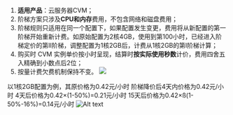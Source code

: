 
1. **适用产品**：云服务器CVM；
2. 阶梯方案只涉及**CPU和内存**费用，不包含网络和磁盘费用；
3. 阶梯规则只适用在同一个配置下，如果配置发生变更，费用将从新配置的第一阶梯开始重新计费。如原始配置为2核4GB，使用到第100小时，已经进入阶梯定价的第II阶梯，调整配置为1核2GB后，计费从1核2GB的第I阶梯计算；
4. 购买时 CVM 实例单价按小时呈现，结算时**按实际使用秒数**计价，费用四舍五入精确到小数点后2位；
5. 按量计费欠费机制保持不变。
![](http://imgcache.tce.fsphere.cn/image/mccdn.qcloud.com/static/img/609ef37980be637142f026a476dfb30e/image.jpg)

以1核2GB配置为例，其原价格为0.42元/小时
阶梯降价后4天内价格为0.42元/小时
4天后价格为0.42×(1-50%)=0.21元/小时
15天后价格为0.42×ß(1-50%-16%)=0.14元/小时
![Alt text](http://imgcache.tce.fsphere.cn/image/mccdn.qcloud.com/static/img/80cc0dc6af4a56cbd3aadd2d408b1e20/image.jpg)





